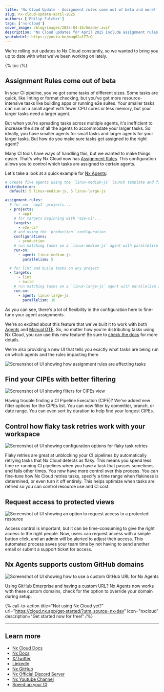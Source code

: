 ```yaml
---
title: 'Nx Cloud Update - Assignment rules come out of beta and more!'
slug: nx-cloud-update-april-2025
authors: ['Philip Fulcher']
tags: ['nx-cloud']
cover_image: /blog/images/2025-04-16/header.avif
description: 'Nx Cloud updates for April 2025 include assignment rules coming out of beta, CIPE filters, flaky retry configuration, and more!'
youtubeUrl: https://youtu.be/mug02alT7rQ
---
```


We're rolling out updates to Nx Cloud constantly, so we wanted to bring you up to date with what we've been working on lately.

{% toc /%}

## Assignment Rules come out of beta

In your CI pipeline, you've got some tasks of different sizes. Some tasks are quick, like linting or format checking, but you've got more resource-intensive tasks like building apps or running e2e suites. Your smaller tasks can run on a small agent with fewer CPU cores or less memory, but your larger tasks need a larger agent.

But when you're spreading tasks across multiple agents, it's inefficient to increase the size of all the agents to accommodate your larger tasks. So ideally, you have smaller agents for small tasks and larger agents for your larger tasks. But how do you make sure tasks get assigned to the right agent?

Many CI tools have ways of handling this, but we wanted to make things easier. That's why Nx Cloud now has [Assignment Rules](/ci/reference/assignment-rules). This configuration allows you to control which tasks are assigned to certain agents.

Let's take a look at a quick example for [Nx Agents](/ci/features/distribute-task-execution):

```yaml {% fileName=".nx/workflows/distribution-config.yaml" /%}
# Create five agents using the `linux-medium-js` launch template and five agents using `linux-large-js`
distribute-on:
  default: 5 linux-medium-js, 5 linux-large-js

assignment-rules:
  # for our `app1` projects...
  - projects:
      - app1
    # for targets beginning with "e2e-ci"...
    targets:
      - e2e-ci*
    # and using the `production` configuration
    configurations:
      - production
    # run matching tasks on a `linux-medium-js` agent with parallelism set to 5
    run-on:
      - agent: linux-medium-js
        parallelism: 5

  # for lint and build tasks on any project
  - targets:
      - lint
      - build
    # run matching tasks on a `linux-large-js` agent with parallelism set to 10
    run-on:
      - agent: linux-large-js
        parallelism: 10
```

As you can see, there's a lot of flexibility in the configuration here to fine-tune your agent assignments.

We're so excited about this feature that we've built it to work with both [Agents](/ci/features/distribute-task-execution) and [Manual DTE](/ci/recipes/dte/github-dte). So, no matter how you're distributing tasks using Nx Cloud, you can use this new feature! Be sure to [check the docs](/ci/reference/assignment-rules) for more details.

We're also providing a new UI that tells you exactly what tasks are being run on which agents and the rules impacting them.

![Screenshot of UI showing how assignment rules are affecting tasks](/blog/images/2025-04-16/assignment-rules-viz.avif)

## Find your CIPEs with better filtering

![Screenshot of UI showing filters for CIPEs view](/blog/images/2025-04-16/cipe-filters.avif)

Having trouble finding a CI Pipeline Execution (CIPE)? We've added new filter options for the CIPEs list. You can now filter by committer, branch, or date range. You can even sort by duration to help find your longest CIPEs.

## Control how flaky task retries work with your workspace

![Screenshot of UI showing configuration options for flaky task retries](/blog/images/2025-04-16/flaky-retries.avif)

Flaky retries are great at unblocking your CI pipelines by automatically retrying tasks that Nx Cloud detects as flaky. This means you spend less time re-running CI pipelines when you have a task that passes sometimes and fails other times. You now have more control over this process. You can fine-tune how Nx Cloud retries tasks, specify a time range when flakiness is determined, or even turn it off entirely. This helps optimize when tasks are retried so you can control resource use and CI cost.

## Request access to protected views

![Screenshot of UI showing an option to request access to a protected resource](/blog/images/2025-04-16/request-access.avif)

Access control is important, but it can be time-consuming to give the right access to the right people. Now, users can request access with a simple button click, and an admin will be alerted to adjust their access. This automated process saves your team time by not having to send another email or submit a support ticket for access.

## Nx Agents supports custom GitHub domains

![Screenshot of UI showing how to use a custom GitHub URL for Nx Agents](/blog/images/2025-04-16/github-url.avif)

Using GitHub Enterprise and having a custom URL? Nx Agents now works with these custom domains, check for the option to override your domain during setup.

{% call-to-action title="Not using Nx Cloud yet?" url="https://cloud.nx.app/get-started/?utm_source=nx-dev" icon="nxcloud" description="Get started now for free!" /%}

---

## Learn more

- [Nx Cloud Docs](/ci)
- [Nx Docs](/getting-started/intro)
- [X/Twitter](https://twitter.com/nxdevtools)
- [LinkedIn](https://www.linkedin.com/company/nrwl/)
- [Nx GitHub](https://github.com/nrwl/nx)
- [Nx Official Discord Server](https://go.nx.dev/community)
- [Nx Youtube Channel](https://www.youtube.com/@nxdevtools)
- [Speed up your CI](/nx-cloud)

